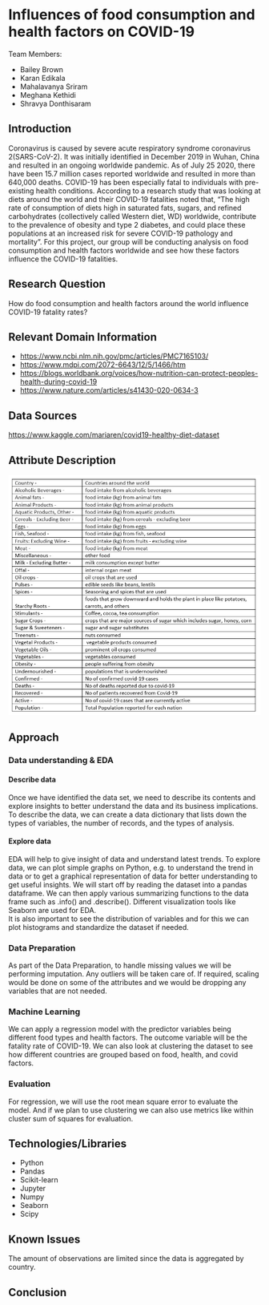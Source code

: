 # **Influences of food consumption and health factors on COVID-19**
Team Members: 
- Bailey Brown
- Karan Edikala
- Mahalavanya Sriram
- Meghana Kethidi
- Shravya Donthisaram

## Introduction

Coronavirus is caused by severe acute respiratory syndrome coronavirus 2(SARS-CoV-2).  It was initially identified in December 2019 in Wuhan, China and resulted in an ongoing worldwide pandemic.  As of July 25 2020, there have been 15.7 million cases reported worldwide and resulted in more than 640,000 deaths. COVID-19 has been especially fatal to individuals with pre-existing health conditions. According to a research study that was looking at diets around the world and their COVID-19 fatalities noted that, “The high rate of consumption of diets high in saturated fats, sugars, and refined carbohydrates (collectively called Western diet, WD) worldwide, contribute to the prevalence of obesity and type 2 diabetes, and could place these populations at an increased risk for severe COVID-19 pathology and mortality”. For this project, our group will be conducting analysis on food consumption and health factors worldwide and see how these factors influence the COVID-19 fatalities. 

## Research Question
How do food consumption and health factors around the world influence COVID-19 fatality rates?

## Relevant Domain Information
- https://www.ncbi.nlm.nih.gov/pmc/articles/PMC7165103/
- https://www.mdpi.com/2072-6643/12/5/1466/htm
- https://blogs.worldbank.org/voices/how-nutrition-can-protect-peoples-health-during-covid-19
- https://www.nature.com/articles/s41430-020-0634-3

## Data Sources
https://www.kaggle.com/mariaren/covid19-healthy-diet-dataset

## Attribute Description	

![Alt text](/DataTable.jpg?raw=true "Data Table")


## Approach
  
### Data understanding & EDA

#### Describe data 
Once we have identified the data set, we need to describe its contents and explore insights to better understand the data and its business implications. To describe the data, we can create a data dictionary that lists down the types of variables, the number of records, and the types of analysis. 

#### Explore data
EDA will help to give insight of data and understand latest trends. To explore data, we can plot simple graphs on Python, e.g. to understand the trend in data or to get a graphical representation of data for better understanding to get useful insights.  We will start off by reading the dataset into a pandas dataframe. We can then apply various summarizing functions to the data frame such as .info() and .describe(). Different visualization tools like Seaborn are used for EDA.  
It is also important to see the distribution of variables and for this we can plot histograms and standardize the dataset if needed.
  
### Data Preparation 
As part of the Data Preparation, to handle missing values we will be performing imputation. Any outliers will be taken care of. 
If required, scaling would be done on some of the attributes and we would be dropping any variables that are not needed. 

### Machine Learning   

We can apply a regression model with the predictor variables being different food types and health factors. The outcome variable will be the fatality rate of COVID-19.  We can also look at clustering the dataset to see how different countries are grouped based on food, health, and covid factors. 

### Evaluation 

For regression, we will use the root mean square error to evaluate the model. And if we plan to use clustering we can also use metrics like within cluster sum of squares for evaluation.

## Technologies/Libraries
- Python 
- Pandas 
- Scikit-learn
- Jupyter
- Numpy
- Seaborn
- Scipy 

## Known Issues

The amount of observations are limited since the data is aggregated by country.

## Conclusion 
